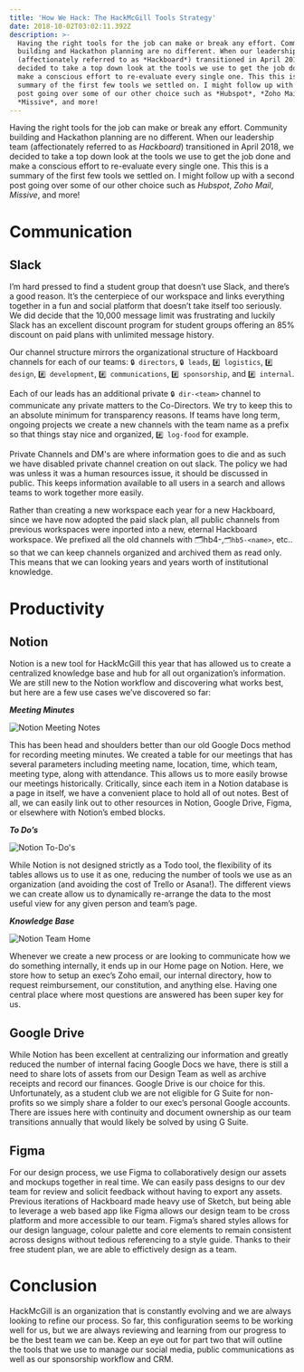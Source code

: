 ```yaml
---
title: 'How We Hack: The HackMcGill Tools Strategy'
date: 2018-10-02T03:02:11.392Z
description: >-
  Having the right tools for the job can make or break any effort. Community
  building and Hackathon planning are no different. When our leadership team
  (affectionately referred to as *Hackboard*) transitioned in April 2018, we
  decided to take a top down look at the tools we use to get the job done and
  make a conscious effort to re-evaluate every single one. This this is a
  summary of the first few tools we settled on. I might follow up with a second
  post going over some of our other choice such as *Hubspot*, *Zoho Mail*,
  *Missive*, and more!
---
```

Having the right tools for the job can make or break any effort. Community building and Hackathon planning are no different. When our leadership team (affectionately referred to as _Hackboard_) transitioned in April 2018, we decided to take a top down look at the tools we use to get the job done and make a conscious effort to re-evaluate every single one. This this is a summary of the first few tools we settled on. I might follow up with a second post going over some of our other choice such as _Hubspot_, _Zoho Mail_, _Missive_, and more!

# Communication

## Slack

I’m hard pressed to find a student group that doesn’t use Slack, and there’s a good reason. It’s the centerpiece of our workspace and links everything together in a fun and social platform that doesn’t take itself too seriously. We did decide that the 10,000 message limit was frustrating and luckily Slack has an excellent discount program for student groups offering an 85% discount on paid plans with unlimited message history. 

Our channel structure mirrors the organizational structure of Hackboard channels for each of our teams: `🔒 directors`, `🔒 leads`, `#️⃣ logistics`, `#️⃣ design`, `#️⃣ development`, `#️⃣ communications`, `#️⃣ sponsorship`, and `#️⃣ internal`. 

Each of our leads has an additional private `🔒 dir-<team>` channel to communicate any private matters to the Co-Directors. We try to keep this to an absolute minimum for transparency reasons. If teams have long term, ongoing projects we create a new channels with the team name as a prefix so that things stay nice and organized, `#️⃣ log-food` for example.

Private Channels and DM's are where information goes to die and as such we have disabled private channel creation on out slack. The policy we had was unless it was a human resources issue, it should be discussed in public. This keeps information available to all users in a search and allows teams to work together more easily. 

Rather than creating a new workspace each year for a new Hackboard, since we have now adopted the paid slack plan, all public channels from previous workspaces were inported into a new, eternal Hackboard workspace. We prefixed all the old channels with 🗂hb4-<name>,`🗂hb5-<name>`, etc.. so that we can keep channels organized and archived them as read only. This means that we can looking years and years worth of institutional knowledge.

# Productivity

## Notion

Notion is a new tool for HackMcGill this year that has allowed us to create a centralized knowledge base and hub for all out organization’s information. We are still new to the Notion workflow and discovering what works best, but here are a few use cases we’ve discovered so far:

**_Meeting Minutes_**

![Notion Meeting Notes](/assets/meeting-notes.png "Notion Meeting Notes")

This has been head and shoulders better than our old Google Docs method for recording meeting minutes. We created a table for our meetings that has several parameters including meeting name, location, time, which team, meeting type, along with attendance. This allows us to more easily browse our meetings historically. Critically, since each item in a Notion database is a page in itself, we have a convenient place to hold all of out notes. Best of all, we can easily link out to other resources in Notion, Google Drive, Figma, or elsewhere with Notion’s embed blocks.

**_To Do’s_**

![Notion To-Do's](/assets/tasks-issues.gif "Notion To-Do's")

While Notion is not designed strictly as a Todo tool, the flexibility of its tables allows us to use it as one, reducing the number of tools we use as an organization (and avoiding the cost of Trello or Asana!). The different views we can create allow us to dynamically re-arrange the data to the most useful view for any given person and team’s page.

**_Knowledge Base_**

![Notion Team Home](/assets/knowledge-base.png "Notion Team Home")

Whenever we create a new process or are looking to communicate how we do something internally, it ends up in our Home page on Notion. Here, we store how to setup an exec’s Zoho email, our internal directory, how to request reimbursement, our constitution, and anything else. Having one central place where most questions are answered has been super key for us.

## Google Drive

While Notion has been excellent at centralizing our information and greatly reduced the number of internal facing Google Docs we have, there is still a need to share lots of assets from our Design Team as well as archive receipts and record our finances. Google Drive is our choice for this. Unfortunately, as a student club we are not eligible for G Suite for non-profits so we simply share a folder to our exec’s personal Google accounts. There are issues here with continuity and document ownership as our team transitions annually that would likely be solved by using G Suite.

## Figma

For our design process, we use Figma to collaboratively design our assets and mockups together in real time. We can easily pass designs to our dev team for review and solicit feedback without having to export any assets. Previous iterations of Hackboard made heavy use of Sketch, but being able to leverage a web based app like Figma allows our design team to be cross platform and more accessible to our team. Figma’s shared styles allows for our design language, colour palette and core elements to remain consistent across designs without tedious referencing to a style guide. Thanks to their free student plan, we are able to effictively design as a team. 

# Conclusion

HackMcGill is an organization that is constantly evolving and we are always looking to refine our process. So far, this configuration seems to be working well for us, but we are always reviewing and learning from our progress to be the best team we can be. Keep an eye out for part two that will outline the tools that we use to manage our social media, public communications as well as our sponsorship workflow and CRM.
